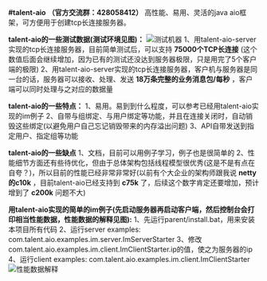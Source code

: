  **#talent-aio**  **（官方交流群：428058412）** 
高性能、易用、灵活的java aio框架，可方便用于创建tcp长连接服务器。

 **talent-aio的一些测试数据(测试环境见图)：** 
![测试机器](https://git.oschina.net/tywo45/talent-aio/raw/master/ddd.png?dir=0&filepath=ddd.png&oid=2c5667ac59cc61884cd96830dc00ced481b9dc16&sha=c6fe97a4e175a3393ab0d4b9dec2ce04148039eb "在这里输入图片标题")
1、用talent-aio-server实现的tcp长连接服务器，目前简单测试后，可以支持 **75000个TCP长连接** (这个数值后面会继续增加，因为已有的测试还没达到服务器极限，只是用完了5个客户端的极限)
2、用talent-aio-server实现的tcp长连接服务器，客户机与服务器是同一台的话，服务器可以接收、处理、发送 **18万条完整的业务消息包/每秒** ，客户端可以同时处理与之对应的数据量

 **talent-aio的一些特点：** 
1、易用。易到到什么程度，可以参考已经用talent-aio实现的im例子
2、自带与组绑定、与用户绑定等功能，并且在连接关闭时，自动销毁这些绑定(以避免用户自己忘记销毁带来的内存溢出问题)
3、API自带发送到指定用户、指定组等功能

 **talent-aio的一些缺点** 
1、文档，目前可以用例子学习，例子也是很简单的
2、性能细节方面还有些待优化，但由于总体架构包括线程模型很优秀(这是不是有点在自夸？)，所以目前的性能已经非常非常好(以前有个大企业的架构师跟我说 **netty的c10k** ，目前talent-aio已经支持到 **c75k** 了，后续这个数字肯定还要增加，预计增到了 **c200k** 问题不大)

 **用talent-aio实现的简单的im例子(先启动服务器再启动客户端，然后控制台会打印相当性能数据，性能数据的解释见图):** 
1、先运行parent/install.bat，用来安装本项目所有代码
2、运行server examples: com.talent.aio.examples.im.server.ImServerStarter
3、修改com.talent.aio.examples.im.client.ImClientStarter.ip的值，使之为服务器的ip
4、运行client examples: com.talent.aio.examples.im.client.ImClientStarter
![性能数据解释](https://git.oschina.net/tywo45/talent-aio/raw/master/1111.png?dir=0&filepath=1111.png&oid=1826c193f2d9b26ff503c5976b32eaa9eddc0592&sha=19c2f6d571eb48d3a671c491d4aaaf6d150bcb9c "在这里输入图片标题")